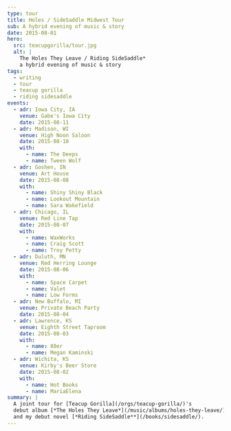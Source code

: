 ```yaml
---
type: tour
title: Holes / SideSaddle Midwest Tour
sub: A hybrid evening of music & story
date: 2015-08-01
hero:
  src: teacupgorilla/tour.jpg
  alt: |
    The Holes They Leave / Riding SideSaddle*
    a hybrid evening of music & story
tags:
  - writing
  - tour
  - teacup gorilla
  - riding sidesaddle
events:
  - adr: Iowa City, IA
    venue: Gabe's Iowa City
    date: 2015-08-11
  - adr: Madison, WI
    venue: High Noon Saloon
    date: 2015-08-10
    with:
      - name: The Deeps
      - name: Tween Wolf
  - adr: Goshen, IN
    venue: Art House
    date: 2015-08-08
    with:
      - name: Shiny Shiny Black
      - name: Lookout Mountain
      - name: Sara Wakefield
  - adr: Chicago, IL
    venue: Red Line Tap
    date: 2015-08-07
    with:
      - name: WaxWorks
      - name: Craig Scott
      - name: Troy Petty
  - adr: Duluth, MN
    venue: Red Herring Lounge
    date: 2015-08-06
    with:
      - name: Space Carpet
      - name: Valet
      - name: Low Forms
  - adr: New Buffalo, MI
    venue: Private Beach Party
    date: 2015-08-04
  - adr: Lawrence, KS
    venue: Eighth Street Taproom
    date: 2015-08-03
    with:
      - name: 88er
      - name: Megan Kaminski
  - adr: Wichita, KS
    venue: Kirby's Beer Store
    date: 2015-08-02
    with:
      - name: Hot Books
      - name: MariaElena
summary: |
  A joint tour for [Teacup Gorilla](/orgs/teacup-gorilla/)'s
  debut album [*The Holes They Leave*](/music/albums/holes-they-leave/),
  and my debut novel [*Riding SideSaddle**](/books/sidesaddle/).
---
```

